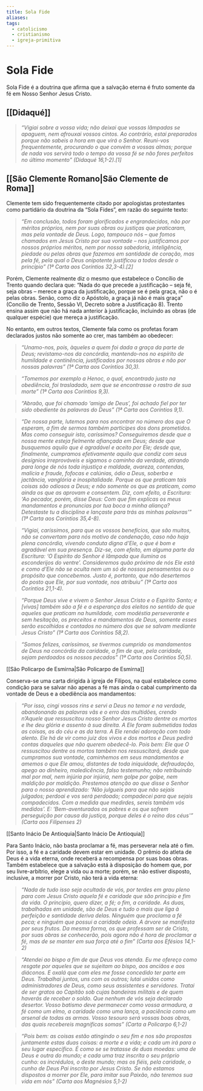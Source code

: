 ```yaml
---
title: Sola Fide
aliases: 
tags:
  - catolicismo
  - cristianismo
  - igreja-primitiva
---
```

# Sola Fide

Sola Fide é a doutrina que afirma que a salvação eterna é fruto somente da fé em Nosso Senhor Jesus Cristo.

## [[Didaqué]]

> _“Vigiai sobre a vossa vida; não deixai que vossas lâmpadas se apaguem, nem afrouxai vossos cintos. Ao contrário, estai preparados porque não sabeis a hora em que virá o Senhor. Reuni-vos frequentemente, procurando o que convém a vossas almas; porque de nada vos servirá todo o tempo da vossa fé se não fores perfeitos no último momento” (Didaqué 16,1-2).[1]_

## [[São Clemente Romano|São Clemente de Roma]]

Clemente tem sido frequentemente citado por apologistas protestantes como partidário da doutrina da “Sola Fides”, em razão do seguinte texto:

> _“Em conclusão, todos foram glorificados e engrandecidos, não por méritos próprios, nem por suas obras ou justiças que praticaram, mas pela vontade de Deus. Logo, tampouco nós – que fomos chamados em Jesus Cristo por sua vontade – nos justificamos por nossos próprios méritos, nem por nossa sabedoria, inteligência, piedade ou pelas obras que fazemos em santidade de coração, mas pela fé, pela qual o Deus onipotente justificou a todos desde o princípio” (1ª Carta aos Coríntios 32,3-4).[2]_

Porém, Clemente realmente diz o mesmo que estabelece o Concílio de Trento quando declara que: “Nada do que precede a justificação – seja fé, seja obras – merece a graça da justificação, porque se é pela graça, não o é pelas obras. Senão, como diz o Apóstolo, a graça já não é mais graça” (Concílio de Trento, Sessão VI, Decreto sobre a Justificação 8). Trento ensina assim que não há nada anterior à justificação, incluindo as obras (de qualquer espécie) que mereça a justificação.

No entanto, em outros textos, Clemente fala como os profetas foram declarados justos não somente ao crer, mas também ao obedecer:

> _“Unamo-nos, pois, àqueles a quem foi dada a graça da parte de Deus; revistamo-nos da concórdia, mantendo-nos no espírito de humildade e continência, justificados por nossas obras e não por nossas palavras” (1ª Carta aos Coríntios 30,3)._

> _“Tomemos por exemplo a Henoc, o qual, encontrado justo na obediência, foi trasladado, sem que se encontrasse o rastro de sua morte” (1ª Carta aos Coríntios 9,3)._

> _“Abraão, que foi chamado ‘amigo de Deus’, foi achado fiel por ter sido obediente às palavras do Deus” (1ª Carta aos Coríntios 9,1)._

> _“De nossa parte, lutemos para nos encontrar no número dos que O esperam, a fim de sermos também partícipes dos dons prometidos. Mas como conseguir isto, caríssimos? Conseguiremos desde que a nossa mente esteja fielmente afiançada em Deus; desde que busquemos aquilo que é agradável e aceito por Ele; desde que, finalmente, cumpramos efetivamente aquilo que condiz com seus desígnios irreprováveis e sigamos o caminho da verdade, atirando para longe de nós toda injustiça e maldade, avareza, contendas, malícia e fraude, fofocas e calúnias, ódio a Deus, soberba e jactância, vanglória e inospitalidade. Porque os que praticam tais coisas são odiosos a Deus; e não somente os que as praticam, como ainda os que as aprovam e consentem. Diz, com efeito, a Escritura: ‘Ao pecador, porém, disse Deus: Com que fim explicas os meus mandamentos e pronuncias por tua boca a minha aliança? Detestaste tu a disciplina e lançaste para trás as minhas palavras'” (1ª Carta aos Coríntios 35,4-8)._

> _“Vigiai, caríssimos, para que os vossos benefícios, que são muitos, não se convertam para nós motivo de condenação, caso não haja plena concórdia, vivendo conduta digna d’Ele, o que é bom e agradável em sua presença. Diz-se, com efeito, em alguma parte da Escritura: ‘O Espírito do Senhor é lâmpada que ilumina os esconderijos do ventre’. Consideremos quão próximo de nós Ele está e como d’Ele não se oculta nem um só de nossos pensamentos ou o propósito que concebemos. Justo é, portanto, que não desertemos do posto que Ele, por sua vontade, nos atribuiu” (1ª Carta aos Coríntios 21,1-4)._

> _“Porque Deus vive e vivem o Senhor Jesus Cristo e o Espírito Santo; e [vivas] também são a fé e a esperança dos eleitos no sentido de que aqueles que praticam na humildade, com modéstia perseverante e sem hesitação, os preceitos e mandamentos de Deus, somente esses serão escolhidos e contados no número dos que se salvam mediante Jesus Cristo” (1ª Carta aos Coríntios 58,2)._

> _“Somos felizes, caríssimos, se tivermos cumprido os mandamentos de Deus na concórdia da caridade, a fim de que, pela caridade, sejam perdoados os nossos pecados” (1ª Carta aos Coríntios 50,5)._

[[São Policarpo de Esmirna|São Policarpo de Esmirna]]

Conserva-se uma carta dirigida à igreja de Filipos, na qual estabelece como condição para se salvar não apenas a fé mas ainda o cabal cumprimento da vontade de Deus e a obediência aos mandamentos:

> _“Por isso, cingi vossos rins e servi a Deus no temor e na verdade, abandonando as palavras vãs e o erro das multidões, crendo n’Aquele que ressuscitou nosso Senhor Jesus Cristo dentre os mortos e lhe deu glória e assento à sua direita. A Ele foram submetidas todas as coisas, as do céu e as da terra. A Ele rendei adoração com todo alento. Ele há de vir como juiz dos vivos e dos mortos e Deus pedirá contas daqueles que não querem obedecê-lo. Pois bem: Ele que O ressuscitou dentre os mortos também nos ressuscitará, desde que cumpramos sua vontade, caminhemos em seus mandamentos e amemos o que Ele amou, distantes de toda iniquidade, defraudação, apego ao dinheiro, maledicência, falso testemunho; não retribuindo mal por mal, nem injúria por injúria, nem golpe por golpe, nem maldição por maldição. Prestemos atenção ao que disse o Senhor para o nosso aprendizado: ‘Não julgueis para que não sejais julgados; perdoai e vos será perdoado; compadecei para que sejais compadecidos. Com a medida que medirdes, sereis também vós medidos’. E: ‘Bem-aventurados os pobres e os que sofrem perseguição por causa da justiça, porque deles é o reino dos céus'” (Carta aos Filipenses 2)_

[[Santo Inácio De Antioquia|Santo Inácio De Antioquia]]

Para Santo Inácio, não basta proclamar a fé, mas perseverar nela até o fim. Por isso, a fé e a caridade devem estar em unidade. O prêmio do atleta de Deus é a vida eterna, onde receberá a recompensa por suas boas obras. Também estabelece que a salvação está à disposição do homem que, por seu livre-arbítrio, elege a vida ou a morte; porém, se não estiver disposto, inclusive, a morrer por Cristo, não terá a vida eterna:

> _“Nada de tudo isso seja ocultado de vós, por terdes em grau pleno para com Jesus Cristo aquela fé e caridade que são princípio e fim da vida. O princípio, quero dizer, a fé; o fim, a caridade. As duas, trabalhadas em unidade, são de Deus e tudo o mais que liga à perfeição e santidade deriva delas. Ninguém que proclama a fé peca; e ninguém que possui a caridade odeia. A árvore se manifesta por seus frutos. Da mesma forma, os que professam ser de Cristo, por suas obras se conhecerão, pois agora não é hora de proclamar a fé, mas de se manter em sua força até o fim” (Carta aos Efésios 14,1-2)_

> _“Atendei ao bispo a fim de que Deus vos atenda. Eu me ofereço como resgate por aqueles que se sujeitam ao bispo, aos anciãos e aos diáconos. E oxalá que com eles me fosse concedido ter parte em Deus. Trabalhai juntos, uns com os outros; lutai unidos como administradores de Deus, como seus assistentes e servidores. Tratai de ser gratos ao Capitão sob cujas bandeiras militais e de quem haverás de receber o soldo. Que nenhum de vós seja declarado desertor. Vosso batismo deve permanecer como vossa armadura, a fé como um elmo, a caridade como uma lança, a paciência como um arsenal de todas as armas. Vosso tesouro será vossas boas obras, das quais recebereis magníficas somas” (Carta a Policarpo 6,1-2)_

> _“Pois bem: as coisas estão atingindo o seu fim e nos são propostas juntamente estas duas coisas: a morte e a vida; e cada um irá para o seu lugar específico. É como se se tratasse de duas moedas: uma de Deus e outra do mundo; e cada uma traz inscrita o seu próprio cunho: os incrédulos, o deste mundo; mas os fiéis, pela caridade, o cunho de Deus Pai inscrito por Jesus Cristo. Se não estamos dispostos a morrer por Ele, para imitar sua Paixão, não teremos sua vida em nós” (Carta aos Magnésios 5,1-2)_